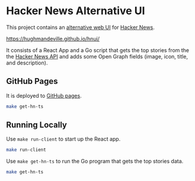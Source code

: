 # Hacker News Alternative UI

This project contains an [alternative web UI](https://hughmandeville.github.io/hnui/) for [Hacker News](https://news.ycombinator.com/).

<https://hughmandeville.github.io/hnui/>

It consists of a React App and a Go script that gets the top stories from the the [Hacker News API](https://github.com/HackerNews/API) and adds some Open Graph fields (image, icon, title, and description).

## GitHub Pages

It is deployed to [GitHub pages](https://hughmandeville.github.io/hnui/).

```sh
make get-hn-ts
```

## Running Locally

Use `make run-client` to start up the React app.

```sh
make run-client
```

Use `make get-hn-ts` to run the Go program that gets the top stories data.

```sh
make get-hn-ts
```
